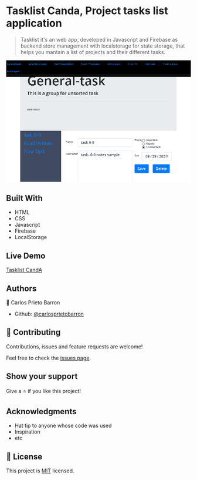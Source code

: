 # Tasklist Canda, Project tasks list application

> Tasklist it's an web app, developed in Javascript and Firebase as backend store management with localstorage for state storage, that helps you mantain a list of projects and their different tasks.

![screenshot](./screenshot.png)

## Built With

- HTML
- CSS
- Javascript
- Firebase
- LocalStorage

## Live Demo

[Tasklist CandA](https://rawcdn.githack.com/carlosprietobarron/tasklist-canda/044d53a552939d74705e9b13056bf669dac6c809/index.html#tab-content)

## Authors

👤 Carlos Prieto Barron

- Github: [@carlosprietobarron](https://github.com/carlosprietobarron)

## 🤝 Contributing

Contributions, issues and feature requests are welcome!

Feel free to check the [issues page](issues/).

## Show your support

Give a ⭐️ if you like this project!

## Acknowledgments

- Hat tip to anyone whose code was used
- Inspiration
- etc

## 📝 License

This project is [MIT](lic.url) licensed.
